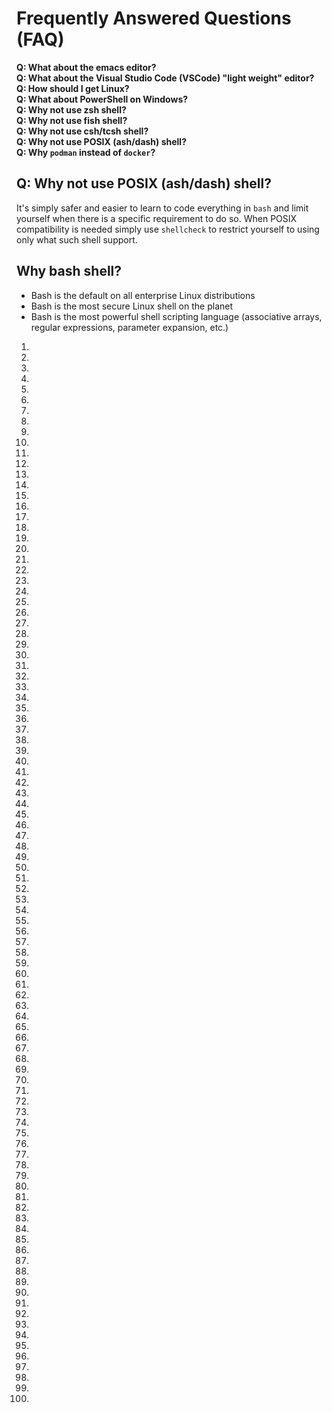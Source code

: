 # Frequently Answered Questions (FAQ)

**Q: What about the emacs editor?**  
**Q: What about the Visual Studio Code (VSCode) "light weight" editor?**  
**Q: How should I get Linux?**  
**Q: What about PowerShell on Windows?**  
**Q: Why not use zsh shell?**  
**Q: Why not use fish shell?**  
**Q: Why not use csh/tcsh shell?**  
**Q: Why not use POSIX (ash/dash) shell?**  
**Q: Why `podman` instead of `docker`?**  

## Q: Why not use POSIX (ash/dash) shell?

It's simply safer and easier to learn to code everything in `bash` and
limit yourself when there is a specific requirement to do so. When POSIX
compatibility is needed simply use `shellcheck` to restrict yourself to
using only what such shell support.

## Why bash shell?

* Bash is the default on all enterprise Linux distributions
* Bash is the most secure Linux shell on the planet
* Bash is the most powerful shell scripting language (associative
  arrays, regular expressions, parameter expansion, etc.)

1.
2.
3.
4.
5.
6.
7.
8.
9.
10.
11.
12.
13.
14.
15.
16.
17.
18.
19.
20.
21.
22.
23.
24.
25.
26.
27.
28.
29.
30.
31.
32.
33.
34.
35.
36.
37.
38.
39.
40.
41.
42.
43.
44.
45.
46.
47.
48.
49.
50.
51.
52.
53.
54.
55.
56.
57.
58.
59.
60.
61.
62.
63.
64.
65.
66.
67.
68.
69.
70.
71.
72.
73.
74.
75.
76.
77.
78.
79.
80.
81.
82.
83.
84.
85.
86.
87.
88.
89.
90.
91.
92.
93.
94.
95.
96.
97.
98.
99.
100.
